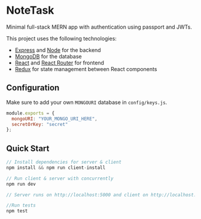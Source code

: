 # NoteTask

Minimal full-stack MERN app with authentication using passport and JWTs.

This project uses the following technologies:


- [Express](http://expressjs.com/) and [Node](https://nodejs.org/en/) for the backend
- [MongoDB](https://www.mongodb.com/) for the database
- [React](https://reactjs.org) and [React Router](https://reacttraining.com/react-router/) for frontend
- [Redux](https://redux.js.org/basics/usagewithreact) for state management between React components


## Configuration

Make sure to add your own `MONGOURI` database in `config/keys.js`.

```javascript
module.exports = {
  mongoURI: "YOUR_MONGO_URI_HERE",
  secretOrKey: "secret"
};
```

## Quick Start

```javascript
// Install dependencies for server & client
npm install && npm run client-install

// Run client & server with concurrently
npm run dev

// Server runs on http://localhost:5000 and client on http://localhost:3000

//Run tests
npm test
```


